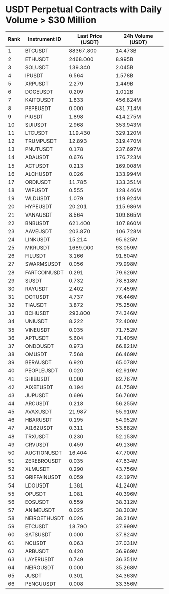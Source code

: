 # USDT Perpetual Contracts with Daily Volume > $30 Million

| Rank | Instrument ID | Last Price (USDT) | 24h Volume (USDT) |
|------|---------------|-------------------|-------------------|
| 1 | BTCUSDT | 88367.800 | 14.473B |
| 2 | ETHUSDT | 2468.000 | 8.995B |
| 3 | SOLUSDT | 139.340 | 2.045B |
| 4 | IPUSDT | 6.564 | 1.578B |
| 5 | XRPUSDT | 2.279 | 1.449B |
| 6 | DOGEUSDT | 0.209 | 1.012B |
| 7 | KAITOUSDT | 1.833 | 456.824M |
| 8 | PEPEUSDT | 0.000 | 431.714M |
| 9 | PIUSDT | 1.898 | 414.275M |
| 10 | SUIUSDT | 2.968 | 353.943M |
| 11 | LTCUSDT | 119.430 | 329.120M |
| 12 | TRUMPUSDT | 12.893 | 319.470M |
| 13 | PNUTUSDT | 0.178 | 237.697M |
| 14 | ADAUSDT | 0.676 | 176.723M |
| 15 | ACTUSDT | 0.213 | 169.008M |
| 16 | ALCHUSDT | 0.026 | 133.994M |
| 17 | ORDIUSDT | 11.785 | 133.351M |
| 18 | WIFUSDT | 0.555 | 128.446M |
| 19 | WLDUSDT | 1.079 | 119.924M |
| 20 | HYPEUSDT | 20.201 | 115.986M |
| 21 | VANAUSDT | 8.564 | 109.865M |
| 22 | BNBUSDT | 621.400 | 107.860M |
| 23 | AAVEUSDT | 203.870 | 106.728M |
| 24 | LINKUSDT | 15.214 | 95.625M |
| 25 | MKRUSDT | 1689.000 | 93.059M |
| 26 | FILUSDT | 3.166 | 91.604M |
| 27 | SWARMSUSDT | 0.056 | 79.998M |
| 28 | FARTCOINUSDT | 0.291 | 79.626M |
| 29 | SUSDT | 0.732 | 78.818M |
| 30 | RAYUSDT | 2.402 | 77.459M |
| 31 | DOTUSDT | 4.737 | 76.446M |
| 32 | TIAUSDT | 3.872 | 75.250M |
| 33 | BCHUSDT | 293.800 | 74.346M |
| 34 | UNIUSDT | 8.222 | 72.400M |
| 35 | VINEUSDT | 0.035 | 71.752M |
| 36 | APTUSDT | 5.604 | 71.405M |
| 37 | ONDOUSDT | 0.973 | 66.821M |
| 38 | OMUSDT | 7.568 | 66.469M |
| 39 | BERAUSDT | 6.920 | 65.078M |
| 40 | PEOPLEUSDT | 0.020 | 62.919M |
| 41 | SHIBUSDT | 0.000 | 62.767M |
| 42 | AIXBTUSDT | 0.194 | 61.758M |
| 43 | JUPUSDT | 0.696 | 56.760M |
| 44 | ARCUSDT | 0.218 | 56.255M |
| 45 | AVAXUSDT | 21.987 | 55.910M |
| 46 | HBARUSDT | 0.195 | 54.952M |
| 47 | AI16ZUSDT | 0.311 | 53.882M |
| 48 | TRXUSDT | 0.230 | 52.153M |
| 49 | CRVUSDT | 0.459 | 49.136M |
| 50 | AUCTIONUSDT | 16.404 | 47.700M |
| 51 | ZEREBROUSDT | 0.035 | 47.634M |
| 52 | XLMUSDT | 0.290 | 43.756M |
| 53 | GRIFFAINUSDT | 0.059 | 42.197M |
| 54 | LDOUSDT | 1.381 | 41.240M |
| 55 | OPUSDT | 1.081 | 40.396M |
| 56 | EOSUSDT | 0.559 | 38.312M |
| 57 | ANIMEUSDT | 0.025 | 38.303M |
| 58 | NEIROETHUSDT | 0.026 | 38.216M |
| 59 | ETCUSDT | 18.790 | 37.999M |
| 60 | SATSUSDT | 0.000 | 37.824M |
| 61 | NCUSDT | 0.063 | 37.031M |
| 62 | ARBUSDT | 0.420 | 36.969M |
| 63 | LAYERUSDT | 0.749 | 36.351M |
| 64 | NEIROUSDT | 0.000 | 35.268M |
| 65 | JUSDT | 0.301 | 34.363M |
| 66 | PENGUUSDT | 0.008 | 33.356M |
